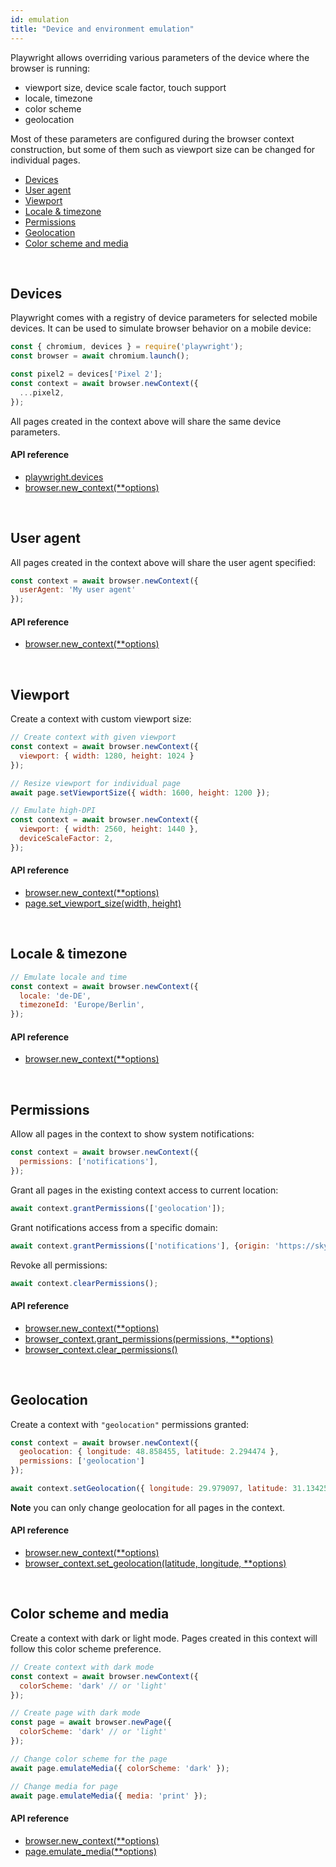 ```yaml
---
id: emulation
title: "Device and environment emulation"
---
```


Playwright allows overriding various parameters of the device where the browser is running:
- viewport size, device scale factor, touch support
- locale, timezone
- color scheme
- geolocation

Most of these parameters are configured during the browser context construction, but some of them such as viewport size can be changed for individual pages.

- [Devices](#devices)
- [User agent](#user-agent)
- [Viewport](#viewport)
- [Locale & timezone](#locale--timezone)
- [Permissions](#permissions)
- [Geolocation](#geolocation)
- [Color scheme and media](#color-scheme-and-media)

<br/>

## Devices

Playwright comes with a registry of device parameters for selected mobile devices. It can be used to simulate browser behavior on a mobile device:

```js
const { chromium, devices } = require('playwright');
const browser = await chromium.launch();

const pixel2 = devices['Pixel 2'];
const context = await browser.newContext({
  ...pixel2,
});
```

All pages created in the context above will share the same device parameters.

#### API reference
- [playwright.devices](./api/class-playwright.md#playwrightdevices)
- [browser.new_context(**options)](./api/class-browser.md#browsernewcontextoptions)

<br/>

## User agent

All pages created in the context above will share the user agent specified:

```js
const context = await browser.newContext({
  userAgent: 'My user agent'
});
```

#### API reference
- [browser.new_context(**options)](./api/class-browser.md#browsernewcontextoptions)

<br/>

## Viewport

Create a context with custom viewport size:

```js
// Create context with given viewport
const context = await browser.newContext({
  viewport: { width: 1280, height: 1024 }
});

// Resize viewport for individual page
await page.setViewportSize({ width: 1600, height: 1200 });

// Emulate high-DPI
const context = await browser.newContext({
  viewport: { width: 2560, height: 1440 },
  deviceScaleFactor: 2,
});
```

#### API reference
- [browser.new_context(**options)](./api/class-browser.md#browsernewcontextoptions)
- [page.set_viewport_size(width, height)](./api/class-page.md#pagesetviewportsizewidth-height)

<br/>

## Locale & timezone

```js
// Emulate locale and time
const context = await browser.newContext({
  locale: 'de-DE',
  timezoneId: 'Europe/Berlin',
});
```

#### API reference
- [browser.new_context(**options)](./api/class-browser.md#browsernewcontextoptions)

<br/>

## Permissions

Allow all pages in the context to show system notifications:

```js
const context = await browser.newContext({
  permissions: ['notifications'],
});
```

Grant all pages in the existing context access to current location:

```js
await context.grantPermissions(['geolocation']);
```

Grant notifications access from a specific domain:

```js
await context.grantPermissions(['notifications'], {origin: 'https://skype.com'} );
```

Revoke all permissions:

```js
await context.clearPermissions();
```

#### API reference
- [browser.new_context(**options)](./api/class-browser.md#browsernewcontextoptions)
- [browser_context.grant_permissions(permissions, **options)](./api/class-browsercontext.md#browsercontextgrantpermissionspermissions-options)
- [browser_context.clear_permissions()](./api/class-browsercontext.md#browsercontextclearpermissions)

<br/>

## Geolocation

Create a context with `"geolocation"` permissions granted:

```js
const context = await browser.newContext({
  geolocation: { longitude: 48.858455, latitude: 2.294474 },
  permissions: ['geolocation']
});
```

```js
await context.setGeolocation({ longitude: 29.979097, latitude: 31.134256 });
```

**Note** you can only change geolocation for all pages in the context.

#### API reference
- [browser.new_context(**options)](./api/class-browser.md#browsernewcontextoptions)
- [browser_context.set_geolocation(latitude, longitude, **options)](./api/class-browsercontext.md#browsercontextsetgeolocationlatitude-longitude-options)

<br/>

## Color scheme and media

Create a context with dark or light mode. Pages created in this context will follow this color scheme preference.

```js
// Create context with dark mode
const context = await browser.newContext({
  colorScheme: 'dark' // or 'light'
});

// Create page with dark mode
const page = await browser.newPage({
  colorScheme: 'dark' // or 'light'
});

// Change color scheme for the page
await page.emulateMedia({ colorScheme: 'dark' });

// Change media for page
await page.emulateMedia({ media: 'print' });
```

#### API reference
- [browser.new_context(**options)](./api/class-browser.md#browsernewcontextoptions)
- [page.emulate_media(**options)](./api/class-page.md#pageemulatemediaoptions)

[Accessibility]: ./api/class-accessibility.md "Accessibility"
[Browser]: ./api/class-browser.md "Browser"
[BrowserContext]: ./api/class-browsercontext.md "BrowserContext"
[BrowserServer]: ./api/class-browserserver.md "BrowserServer"
[BrowserType]: ./api/class-browsertype.md "BrowserType"
[CDPSession]: ./api/class-cdpsession.md "CDPSession"
[ChromiumBrowser]: ./api/class-chromiumbrowser.md "ChromiumBrowser"
[ChromiumBrowserContext]: ./api/class-chromiumbrowsercontext.md "ChromiumBrowserContext"
[ChromiumCoverage]: ./api/class-chromiumcoverage.md "ChromiumCoverage"
[ConsoleMessage]: ./api/class-consolemessage.md "ConsoleMessage"
[Dialog]: ./api/class-dialog.md "Dialog"
[Download]: ./api/class-download.md "Download"
[ElementHandle]: ./api/class-elementhandle.md "ElementHandle"
[FileChooser]: ./api/class-filechooser.md "FileChooser"
[FirefoxBrowser]: ./api/class-firefoxbrowser.md "FirefoxBrowser"
[Frame]: ./api/class-frame.md "Frame"
[JSHandle]: ./api/class-jshandle.md "JSHandle"
[Keyboard]: ./api/class-keyboard.md "Keyboard"
[Logger]: ./api/class-logger.md "Logger"
[Mouse]: ./api/class-mouse.md "Mouse"
[Page]: ./api/class-page.md "Page"
[Playwright]: ./api/class-playwright.md "Playwright"
[Request]: ./api/class-request.md "Request"
[Response]: ./api/class-response.md "Response"
[Route]: ./api/class-route.md "Route"
[Selectors]: ./api/class-selectors.md "Selectors"
[TimeoutError]: ./api/class-timeouterror.md "TimeoutError"
[Touchscreen]: ./api/class-touchscreen.md "Touchscreen"
[Video]: ./api/class-video.md "Video"
[WebKitBrowser]: ./api/class-webkitbrowser.md "WebKitBrowser"
[WebSocket]: ./api/class-websocket.md "WebSocket"
[Worker]: ./api/class-worker.md "Worker"
[Array]: https://developer.mozilla.org/en-US/docs/Web/JavaScript/Reference/Global_Objects/Array "Array"
[Buffer]: https://nodejs.org/api/buffer.html#buffer_class_buffer "Buffer"
[ChildProcess]: https://nodejs.org/api/child_process.html "ChildProcess"
[Element]: https://developer.mozilla.org/en-US/docs/Web/API/element "Element"
[Error]: https://nodejs.org/api/errors.html#errors_class_error "Error"
[Evaluation Argument]: ./core-concepts.md#evaluationargument "Evaluation Argument"
[Map]: https://developer.mozilla.org/en-US/docs/Web/JavaScript/Reference/Global_Objects/Map "Map"
[Object]: https://developer.mozilla.org/en-US/docs/Web/JavaScript/Reference/Global_Objects/Object "Object"
[Promise]: https://developer.mozilla.org/en-US/docs/Web/JavaScript/Reference/Global_Objects/Promise "Promise"
[RegExp]: https://developer.mozilla.org/en-US/docs/Web/JavaScript/Reference/Global_Objects/RegExp "RegExp"
[Serializable]: https://developer.mozilla.org/en-US/docs/Web/JavaScript/Reference/Global_Objects/JSON/stringify#Description "Serializable"
[UIEvent.detail]: https://developer.mozilla.org/en-US/docs/Web/API/UIEvent/detail "UIEvent.detail"
[URL]: https://nodejs.org/api/url.html "URL"
[USKeyboardLayout]: ../src/usKeyboardLayout.ts "USKeyboardLayout"
[UnixTime]: https://en.wikipedia.org/wiki/Unix_time "Unix Time"
[boolean]: https://developer.mozilla.org/en-US/docs/Web/JavaScript/Data_structures#Boolean_type "Boolean"
[function]: https://developer.mozilla.org/en-US/docs/Web/JavaScript/Reference/Global_Objects/Function "Function"
[iterator]: https://developer.mozilla.org/en-US/docs/Web/JavaScript/Reference/Iteration_protocols "Iterator"
[null]: https://developer.mozilla.org/en-US/docs/Web/JavaScript/Reference/Global_Objects/null "null"
[number]: https://developer.mozilla.org/en-US/docs/Web/JavaScript/Data_structures#Number_type "Number"
[origin]: https://developer.mozilla.org/en-US/docs/Glossary/Origin "Origin"
[selector]: https://developer.mozilla.org/en-US/docs/Web/CSS/CSS_Selectors "selector"
[Readable]: https://nodejs.org/api/stream.html#stream_class_stream_readable "Readable"
[string]: https://developer.mozilla.org/en-US/docs/Web/JavaScript/Data_structures#String_type "string"
[xpath]: https://developer.mozilla.org/en-US/docs/Web/XPath "xpath"
